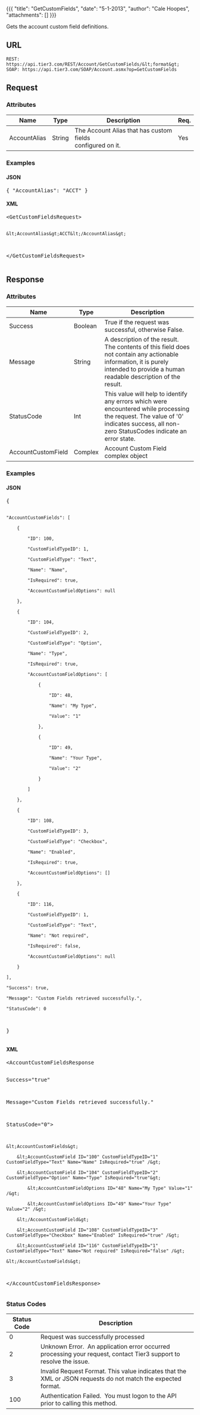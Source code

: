 {{{
  "title": "GetCustomFields",
  "date": "5-1-2013",
  "author": "Cale Hoopes",
  "attachments": []
}}}

Gets the account custom field definitions.

## URL

    REST: https://api.tier3.com/REST/Account/GetCustomFields/&lt;format&gt;
    SOAP: https://api.tier3.com/SOAP/Account.asmx?op=GetCustomFields

## Request
### Attributes

<table>
    <thead>
    <tr>
      <th>Name</th>
      <th>Type</th>
      <th>Description</th>
      <th>Req.</th>
    </tr>
  </thead>
  <tbody>
    <tr>
      <td>AccountAlias</td>
      <td>String</td>
      <td>The Account Alias that has custom fields
        <br />configured on it.</td>
      <td>Yes</td>
    </tr>
  </tbody>
</table>

### Examples

<h4>JSON</h4>
<pre>{ "AccountAlias": "ACCT" }</pre>

<h4>XML</h4>
<pre>&lt;GetCustomFieldsRequest&gt;

    &lt;AccountAlias&gt;ACCT&lt;/AccountAlias&gt;

&lt;/GetCustomFieldsRequest&gt;</pre> 

## Response
### Attributes
<table>
  <thead>
  <tr>
    <th>Name</th>
    <th>Type</th>
    <th>Description</th>
  </tr>
</thead>
<tbody>
    <tr>
      <td>Success</td>
      <td>Boolean</td>
      <td>True if the request was successful, otherwise False.</td>
    </tr>
    <tr>
      <td>Message</td>
      <td>String</td>
      <td>A description of the result. The contents of this field does not contain any actionable information, it is purely intended to provide a human readable description of the result.</td>
    </tr>
    <tr>
      <td>StatusCode</td>
      <td>Int</td>
      <td>This value will help to identify any errors which were encountered while processing the request. The value of '0' indicates success, all non-zero StatusCodes indicate an error state.</td>
    </tr>
    <tr>
      <td>AccountCustomField</td>
      <td>Complex</td>
      <td>Account Custom Field complex object</td>
    </tr>
  </tbody>
</table>

### Examples

<h4>JSON</h4>
<pre>{

    "AccountCustomFields": [

        {

            "ID": 100,

            "CustomFieldTypeID": 1,

            "CustomFieldType": "Text",

            "Name": "Name",

            "IsRequired": true,

            "AccountCustomFieldOptions": null

        },

        {

            "ID": 104,

            "CustomFieldTypeID": 2,

            "CustomFieldType": "Option",

            "Name": "Type",

            "IsRequired": true,

            "AccountCustomFieldOptions": [

                {

                    "ID": 48,

                    "Name": "My Type",

                    "Value": "1"

                },

                {

                    "ID": 49,

                    "Name": "Your Type",

                    "Value": "2"

                }

            ]

        },

        {

            "ID": 108,

            "CustomFieldTypeID": 3,

            "CustomFieldType": "Checkbox",

            "Name": "Enabled",

            "IsRequired": true,

            "AccountCustomFieldOptions": []

        },

        {

            "ID": 116,

            "CustomFieldTypeID": 1,

            "CustomFieldType": "Text",

            "Name": "Not required",

            "IsRequired": false,

            "AccountCustomFieldOptions": null

        }

    ],

    "Success": true,

    "Message": "Custom Fields retrieved successfully.",

    "StatusCode": 0

}
</pre>

<h4>XML</h4>
<pre>&lt;AccountCustomFieldsResponse 

  Success="true"

  Message="Custom Fields retrieved successfully."

  StatusCode="0"&gt;

    &lt;AccountCustomFields&gt;

        &lt;AccountCustomField ID="100" CustomFieldTypeID="1" CustomFieldType="Text" Name="Name" IsRequired="true" /&gt;

        &lt;AccountCustomField ID="104" CustomFieldTypeID="2" CustomFieldType="Option" Name="Type" IsRequired="true"&gt;

            &lt;AccountCustomFieldOptions ID="48" Name="My Type" Value="1" /&gt;

            &lt;AccountCustomFieldOptions ID="49" Name="Your Type" Value="2" /&gt;

        &lt;/AccountCustomField&gt;

        &lt;AccountCustomField ID="108" CustomFieldTypeID="3" CustomFieldType="Checkbox" Name="Enabled" IsRequired="true" /&gt;

        &lt;AccountCustomField ID="116" CustomFieldTypeID="1" CustomFieldType="Text" Name="Not required" IsRequired="false" /&gt;

    &lt;/AccountCustomFields&gt;

&lt;/AccountCustomFieldsResponse&gt;
</pre>

### Status Codes
<table>
  <thead>
  <tr>
    <th>Status Code</th>
    <th>Description</th>
  </tr>
</thead>
<tbody>
    <tr>
      <td>0</td>
      <td>Request was successfully processed</td>
    </tr>
    <tr>
      <td>2</td>
      <td>Unknown Error. &nbsp;An application error occurred processing your request, contact Tier3 support to resolve the issue.</td>
    </tr>
    <tr>
      <td>3</td>
      <td>Invalid Request Format. This value indicates that the XML or JSON requests do not match the expected format.</td>
    </tr>
    <tr>
      <td>100</td>
      <td>Authentication Failed. &nbsp;You must logon to the API prior to calling this method.</td>
    </tr>
  </tbody>
</table>